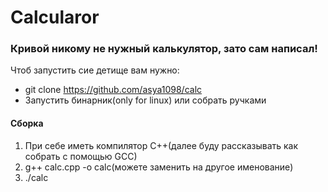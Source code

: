 # Calcularor
### Кривой никому не нужный калькулятор, зато сам написал!
Чтоб запустить сие детище вам нужно:
- git clone https://github.com/asya1098/calc 
- Запустить бинарник(only for linux) или собрать ручками

#### Сборка
1. При себе иметь компилятор C++(далее буду рассказывать как собрать с помощью GCC)
2. g++ calc.cpp -o calc(можете заменить на другое именование)
3. ./calc



